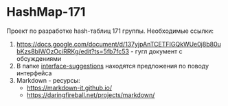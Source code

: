 # HashMap-171
Проект по разработке hash-таблиц 171 группы.
Необходимые ссылки:
1) https://docs.google.com/document/d/137yjpAnTCETFIGQkWUe0j8b80ubKzs8bIWOzOciRRKg/edit?ts=5fb7fc53 - гугл документ с обсуждениями
2) В папке [interface-suggestions](https://github.com/spbu-se-2024/HashMap-171/tree/master/interface-suggestions) находятся предложения по поводу интерфейса
3) Markdown - ресурсы:
   - https://markdown-it.github.io/
   - https://daringfireball.net/projects/markdown/
